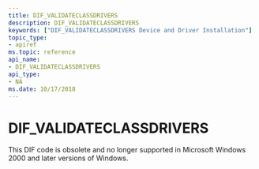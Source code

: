 ```yaml
---
title: DIF_VALIDATECLASSDRIVERS
description: DIF_VALIDATECLASSDRIVERS
keywords: ["DIF_VALIDATECLASSDRIVERS Device and Driver Installation"]
topic_type:
- apiref
ms.topic: reference
api_name:
- DIF_VALIDATECLASSDRIVERS
api_type:
- NA
ms.date: 10/17/2018
---
```


# DIF_VALIDATECLASSDRIVERS


This DIF code is obsolete and no longer supported in Microsoft Windows 2000 and later versions of Windows.

 

 





